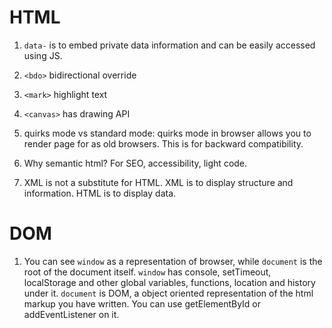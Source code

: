 # HTML

1. `data-` is to embed private data information and can be easily accessed using JS.

2. `<bdo>` bidirectional override

3. `<mark>` highlight text

4. `<canvas>` has drawing API

5. quirks mode vs standard mode: quirks mode in browser allows you to render page for as old browsers. This is for backward compatibility.

6. Why semantic html? For SEO, accessibility, light code.

7. XML is not a substitute for HTML. XML is to display structure and information. HTML is to display data.

# DOM

1. You can see `window` as a representation of browser, while `document` is the root of the document itself. `window` has console, setTimeout, localStorage and other global variables, functions, location and history under it. `document` is DOM, a object oriented representation of the html markup you have written. You can use getElementById or addEventListener on it.
